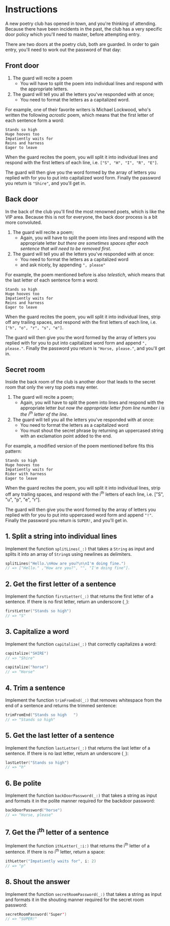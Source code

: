 # Instructions

A new poetry club has opened in town, and you're thinking of attending.
Because there have been incidents in the past, the club has a very specific door policy which you'll need to master, before attempting entry.

There are two doors at the poetry club, both are guarded.
In order to gain entry, you'll need to work out the password of that day:

## Front door

1. The guard will recite a poem
   - You will have to split the poem into individual lines and respond with the appropriate letters.
1. The guard will tell you all the letters you've responded with at once;
   - You need to format the letters as a capitalized word.

For example, one of their favorite writers is Michael Lockwood, who's written the following _acrostic_ poem, which means that the first letter of each sentence form a word:

```text
Stands so high
Huge hooves too
Impatiently waits for
Reins and harness
Eager to leave
```

When the guard recites the poem, you will split it into individual lines and respond with the first letters of each line, i.e. `["S", "H", "I", "R", "E"]`.

The guard will then give you the word formed by the array of letters you replied with for you to put into capitalized word form.
Finally the password you return is `"Shire"`, and you'll get in.

## Back door

In the back of the club you'll find the most renowned poets, which is like the VIP area.
Because this is not for everyone, the back door process is a bit more convoluted.

1. The guard will recite a poem;
   - Again, you will have to split the poem into lines and respond with the appropriate letter _but
     there are sometimes spaces after each sentence that will need to be removed first_.
1. The guard will tell you all the letters you've responded with at once:
   - You need to format the letters as a capitalized word
   - and ask nicely, by appending `", please"`

For example, the poem mentioned before is also _telestich_, which means that the last letter of each sentence form a word:

```text
Stands so high
Huge hooves too
Impatiently waits for
Reins and harness
Eager to leave
```

When the guard recites the poem, you will split it into individual lines, strip off any trailing spaces, and respond with the first letters of each line, i.e. `["h", "o", "r", "s", "e"]`.

The guard will then give you the word formed by the array of letters you replied with for you to put into capitalized word form and append `", please."`.
Finally the password you return is `"Horse, please."`, and you'll get in.

## Secret room

Inside the back room of the club is another door that leads to the secret room that only the very top poets may enter.

1. The guard will recite a poem;
   - Again, you will have to split the poem into lines and respond with the appropriate letter _but now the appropriate letter from line number i is the i<sup>th</sup> letter of the line_.
1. The guard will tell you all the letters you've responded with at once:
   - You need to format the letters as a capitalized word
   - You must shout the secret phrase by returning an uppercased string with an exclamation point added to the end.

For example, a modified version of the poem mentioned before fits this pattern:

```text
Stands so high
Huge hooves too
Impatiently waits for
Rider with harness
Eager to leave
```

When the guard recites the poem, you will split it into individual lines, strip off any trailing spaces, and respond with the i<sup>th</sup> letters of each line, i.e. ["S", "u", "p", "e", "r"].

The guard will then give you the word formed by the array of letters you replied with for you to put into uppercased word form and append `"!"`.
Finally the password you return is `SUPER!`, and you'll get in.

## 1. Split a string into individual lines

Implement the function `splitLines(_:)` that takes a `String` as input and splits it into an array of `String`s using newlines as delimiters.

```swift
splitLines("Hello.\nHow are you?\n\nI'm doing fine.")
// => ["Hello." ,"How are you?", "", "I'm doing fine"].
```

## 2. Get the first letter of a sentence

Implement the function `firstLetter(_:)` that returns the first letter of a sentence.
If there is no first letter, return an underscore (`_`):

```swift
firstLetter("Stands so high")
// => "S"
```

## 3. Capitalize a word

Implement the function `capitalize(_:)` that correctly capitalizes a word:

```swift
capitalize("SHIRE")
// => "Shire"

capitalize("horse")
// => "Horse"
```

## 4. Trim a sentence

Implement the function `trimFromEnd(_:)` that removes whitespace from the end of a sentence and returns the trimmed sentence:

```swift
trimFromEnd("Stands so high   ")
// => "Stands so high"
```

## 5. Get the last letter of a sentence

Implement the function `lastLetter(_:)` that returns the last letter of a sentence.
If there is no last letter, return an underscore (`_`):

```swift
lastLetter("Stands so high")
// => "h"
```

## 6. Be polite

Implement the function `backDoorPassword(_:)` that takes a string as input and formats it in the polite manner required for the backdoor password:

```swift
backDoorPassword("horse")
// => "Horse, please"
```

## 7. Get the i<sup>th</sup> letter of a sentence

Implement the function `ithLetter(_:i:)` that returns the i<sup>th</sup> letter of a sentence.
If there is no i<sup>th</sup> letter, return a space:

```swift
ithLetter("Impatiently waits for", i: 2)
// => "p"
```

## 8. Shout the answer

Implement the function `secretRoomPassword(_:)` that takes a string as input and formats it in the shouting manner required for the secret room password:

```swift
secretRoomPassword('Super')
// => "SUPER!"
```
